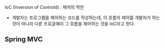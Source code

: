 IoC (Inversion of Controld) : 제어의 역전

- 개발자는 프로그램을 제어하는 코드를 작성하는데, 이 흐름의 제어를 개발자가 하는 것이 아니라 다른 프로글매이 그 흐름을 제어하는 것을 IoC라고 한다.

## Spring MVC
